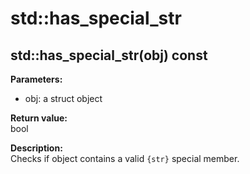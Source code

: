 # std::has_special_str
## std::has_special_str(obj) const

**Parameters:**
* obj: a struct object

**Return value:**  
bool

**Description:**  
Checks if object contains a valid `{str}` special member.